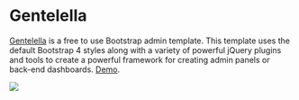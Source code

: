 # Gentelella

[Gentelella](https://github.com/ColorlibHQ/gentelella) is a free to use Bootstrap admin template. This template uses the default Bootstrap 4 styles along with a variety of powerful jQuery plugins and tools to create a powerful framework for creating admin panels or back-end dashboards. [Demo](https://colorlib.com/polygon/gentelella/index.html).

<img src="https://camo.githubusercontent.com/3557eeca331369c7be5aad2e9254095219241f9324b6889217d1dc966bf143a1/68747470733a2f2f63646e2e636f6c6f726c69622e636f6d2f77702f77702d636f6e74656e742f75706c6f6164732f73697465732f322f67656e74656c656c6c612d61646d696e2d74656d706c6174652d707265766965772e6a7067" ></img>
